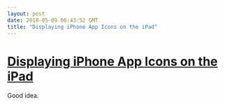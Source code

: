 ```yaml
---
layout: post
date: 2010-05-09 06:43:52 GMT
title: "Displaying iPhone App Icons on the iPad"
---
```

# [Displaying iPhone App Icons on the iPad](http://www.flickr.com/photos/8953623@N06/4583207492/)

Good idea.